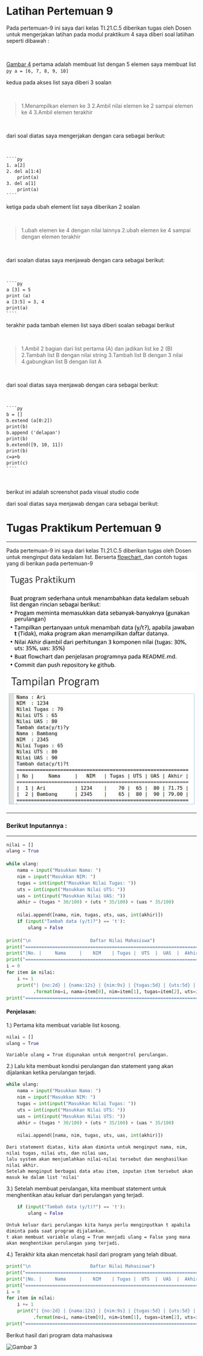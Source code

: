 # Latihan Pertemuan 9
Pada pertemuan-9 ini saya dari kelas TI.21.C.5 diberikan tugas oleh Dosen untuk mengerjakan latihan 
pada modul praktikum 4 saya diberi soal latiihan seperti dibawah :

<br>

[Gambar 4](png/Latihan.PNG)
pertama adalah membuat list dengan 5 elemen saya membuat list
    ````py
    a = [6, 7, 8, 9, 10]
    ````

kedua pada akses list saya diberi 3 soalan

<br>

>1.Menampilkan elemen ke 3
>2.Ambil nilai elemen ke 2 sampai elemen ke 4
>3.Ambil elemen terakhir

<br>

dari soal diatas saya mengerjakan dengan cara sebagai berikut:

<br>

    ````py
    1. a[2]
    2. del a[1:4]
        print(a)
    3. del a[1] 
        print(a)
    ````

ketiga pada ubah element list saya diberikan 2 soalan

<br>

>1.ubah elemen ke 4 dengan nilai lainnya
>2.ubah elemen ke 4 sampai dengan elemen terakhir

<br>

dari soalan diatas saya menjawab dengan cara sebagai berikut:

<br>

    ````py
    a [3] = 5
    print (a)
    a [3:5] = 3, 4
    print(a)
    ````

terakhir pada tambah elemen list saya diberi soalan sebagai berikut

<br>

>1.Ambil 2 bagian dari list pertama (A) dan jadikan list ke 2 (B)
>2.Tambah list B dengan nilai string
>3.Tambah list B dengan 3 nilai
>4.gabungkan list B dengan list A

<br>

dari soal diatas saya menjawab dengan cara sebagai berikut:

<br>

    ````py
    b = []
    b.extend (a[0:2])
    print(b)
    b.append ('delapan')
    print(b)
    b.extend([9, 10, 11])
    print(b)
    c=a+b
    print(c)
    ````

<br>

berikut ini adalah screenshot pada visual studio code 


dari soal diatas saya menjawab dengan cara sebagai berikut:
# Tugas Praktikum Pertemuan 9
<hr>

Pada pertemuan-9 ini saya dari kelas TI.21.C.5 diberikan tugas oleh Dosen untuk  menginput data kedalam list.
Berserta [flowchart, ](flowchart.pdf) dan contoh tugas yang di berikan pada pertemuan-9 <br>

![Gambar 1](png/TugasPraktikum.png) ![Gambar 2](png/TampilanProgram.png)

<hr>

### Berikut Inputannya : 
<hr>

``` python
nilai = []
ulang = True

while ulang:
    nama = input("Masukkan Nama: ")
    nim = input("Masukkan NIM: ")
    tugas = int(input("Masukkan Nilai Tugas: "))
    uts = int(input("Masukkan Nilai UTS: "))
    uas = int(input("Masukkan Nilai UAS: "))
    akhir = (tugas * 30/100) + (uts * 35/100) + (uas * 35/100)

    nilai.append([nama, nim, tugas, uts, uas, int(akhir)])
    if (input("Tambah data (y/t)?") == 't'):
        ulang = False

print("\n                      Daftar Nilai Mahasiswa")
print("==================================================================")
print("|No. |     Nama     |    NIM    | Tugas |  UTS  |  UAS  |  Akhir |")
print("==================================================================")
i = 0
for item in nilai:
    i += 1
    print("| {no:2d} | {nama:12s} | {nim:9s} | {tugas:5d} | {uts:5d} | {uas:5d} | {akhir:6.2f} |"
          .format(no=i, nama=item[0], nim=item[1], tugas=item[2], uts=item[3], uas=item[4], akhir=item[5]))
print("==================================================================")
````

#### Penjelasan:
1.) Pertama kita membuat variable list kosong.

```` py
nilai = []
ulang = True
````

    Variable ulang = True digunakan untuk mengontrol perulangan.

2.) Lalu kita membuat kondisi perulangan dan statement yang akan dijalankan ketika perulangan terjadi.

```` python
while ulang:
    nama = input("Masukkan Nama: ")
    nim = input("Masukkan NIM: ")
    tugas = int(input("Masukkan Nilai Tugas: "))
    uts = int(input("Masukkan Nilai UTS: "))
    uas = int(input("Masukkan Nilai UTS: "))
    akhir = (tugas * 30/100) + (uts * 35/100) + (uas * 35/100)

    nilai.append([nama, nim, tugas, uts, uas, int(akhir)])
````

    Dari statement diatas, kita akan diminta untuk menginput nama, nim, nilai tugas, nilai uts, dan nilai uas, 
    lalu system akan menjumlahkan nilai-nilai tersebut dan menghasilkan nilai akhir.
    Setelah menginput berbagai data atau item, inputan item tersebut akan masuk ke dalam list 'nilai'

3.) Setelah membuat perulangan, kita membuat statement untuk menghentikan atau keluar dari perulangan yang terjadi.

```` python
    if (input("Tambah data (y/t)?") == 't'):
        ulang = False
````

    Untuk keluar dari perulangan kita hanya perlu menginputkan t apabila diminta pada saat program dijalankan.
    t akan membuat variable ulang = True menjadi ulang = False yang mana akan menghentikan perulangan yang terjadi.

4.) Terakhir kita akan mencetak hasil dari program yang telah dibuat.

```` python
print("\n                      Daftar Nilai Mahasiswa")
print("==================================================================")
print("|No. |     Nama     |    NIM    | Tugas |  UTS  |  UAS  |  Akhir |")
print("==================================================================")
i = 0
for item in nilai:
    i += 1
    print("| {no:2d} | {nama:12s} | {nim:9s} | {tugas:5d} | {uts:5d} | {uas:5d} | {akhir:6.2f} |"
          .format(no=i, nama=item[0], nim=item[1], tugas=item[2], uts=item[3], uas=item[4], akhir=item[5]))
print("==================================================================")
````
Berikut hasil dari program data mahasiswa 

![Gambar 3](png/Hasil.png)
